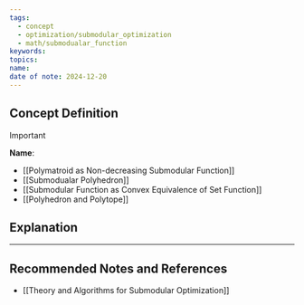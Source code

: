 ```yaml
---
tags:
  - concept
  - optimization/submodular_optimization
  - math/submodualar_function
keywords: 
topics: 
name: 
date of note: 2024-12-20
---
```


## Concept Definition

>[!important]
>**Name**: 



- [[Polymatroid as Non-decreasing Submodular Function]]
- [[Submodualar Polyhedron]]
- [[Submodular Function as Convex Equivalence of Set Function]]
- [[Polyhedron and Polytope]]

## Explanation





-----------
##  Recommended Notes and References



- [[Theory and Algorithms for Submodular Optimization]]
